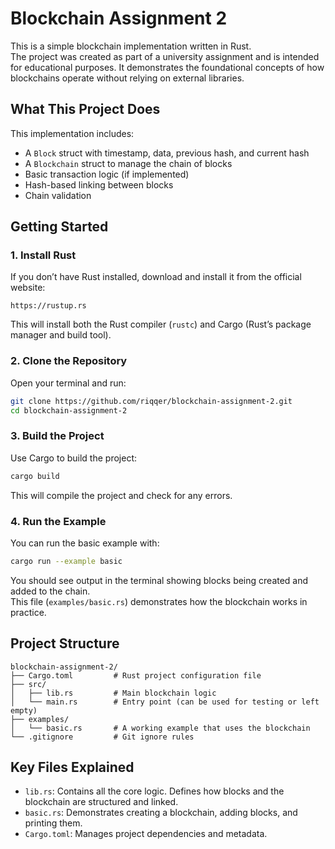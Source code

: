 # Blockchain Assignment 2

This is a simple blockchain implementation written in Rust.  
The project was created as part of a university assignment and is intended for educational purposes. It demonstrates the foundational concepts of how blockchains operate without relying on external libraries.

## What This Project Does

This implementation includes:

- A `Block` struct with timestamp, data, previous hash, and current hash
- A `Blockchain` struct to manage the chain of blocks
- Basic transaction logic (if implemented)
- Hash-based linking between blocks
- Chain validation

## Getting Started

### 1. Install Rust

If you don’t have Rust installed, download and install it from the official website:

```
https://rustup.rs
```

This will install both the Rust compiler (`rustc`) and Cargo (Rust’s package manager and build tool).

### 2. Clone the Repository

Open your terminal and run:

```bash
git clone https://github.com/riqqer/blockchain-assignment-2.git
cd blockchain-assignment-2
```

### 3. Build the Project

Use Cargo to build the project:

```bash
cargo build
```

This will compile the project and check for any errors.

### 4. Run the Example

You can run the basic example with:

```bash
cargo run --example basic
```

You should see output in the terminal showing blocks being created and added to the chain.  
This file (`examples/basic.rs`) demonstrates how the blockchain works in practice.

## Project Structure

```
blockchain-assignment-2/
├── Cargo.toml         # Rust project configuration file
├── src/
│   ├── lib.rs         # Main blockchain logic
│   └── main.rs        # Entry point (can be used for testing or left empty)
├── examples/
│   └── basic.rs       # A working example that uses the blockchain
└── .gitignore         # Git ignore rules
```

## Key Files Explained

- `lib.rs`: Contains all the core logic. Defines how blocks and the blockchain are structured and linked.
- `basic.rs`: Demonstrates creating a blockchain, adding blocks, and printing them.
- `Cargo.toml`: Manages project dependencies and metadata.

